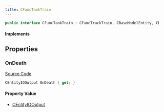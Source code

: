 ```yaml
---
title: CFuncTankTrain
---
```


```csharp
public interface CFuncTankTrain : CFuncTrackTrain, CBaseModelEntity, CBaseEntity, CEntityInstance, ISchemaClass<CEntityInstance>, ISchemaClass<CBaseEntity>, ISchemaClass<CBaseModelEntity>, ISchemaClass<CFuncTrackTrain>, ISchemaClass<CFuncTankTrain>, ISchemaField, ISchemaClass, INativeHandle
```

#### Implements

## Properties

### OnDeath

[Source Code](https://github.com/swiftly-solution/swiftlys2/blob/beta/managed/src/SwiftlyS2.Generated/Schemas/Interfaces/CFuncTankTrain.cs#L16)

```csharp
CEntityIOOutput OnDeath { get; }
```

#### Property Value

- [CEntityIOOutput](/docs/api/shared/schemadefinitions/centityiooutput)


